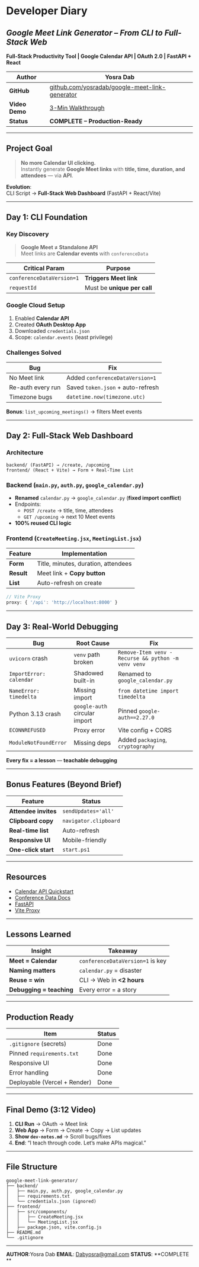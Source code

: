 # **Developer Diary**  
## *Google Meet Link Generator – From CLI to Full-Stack Web*  
**Full-Stack Productivity Tool | Google Calendar API | OAuth 2.0 | FastAPI + React**



| **Author** | Yosra Dab |
|------------|------------------|
| **GitHub** | [github.com/yosradab/google-meet-link-generator](https://github.com/yosradab/google-meet-link-generator) |
| **Video Demo** | [3-Min Walkthrough](https://drive.google.com/file/d/1xFQMESQZawqQirDji-qxEX6vZN2UnLrf/view?usp=sharing) |
| **Status** | **COMPLETE – Production-Ready** |

---

## Project Goal
> **No more Calendar UI clicking.**  
> Instantly generate **Google Meet links** with **title, time, duration, and attendees** — via **API**.

**Evolution**:  
CLI Script → **Full-Stack Web Dashboard** (FastAPI + React/Vite)

---

## Day 1: CLI Foundation

### Key Discovery
> **Google Meet ≠ Standalone API**  
> Meet links are **Calendar events** with `conferenceData`

| Critical Param | Purpose |
|----------------|--------|
| `conferenceDataVersion=1` | **Triggers Meet link** |
| `requestId` | Must be **unique per call** |

### Google Cloud Setup
1. Enabled **Calendar API**  
2. Created **OAuth Desktop App**  
3. Downloaded `credentials.json`  
4. Scope: `calendar.events` (least privilege)




### Challenges Solved
| Bug | Fix |
|-----|-----|
| No Meet link | Added `conferenceDataVersion=1` |
| Re-auth every run | Saved `token.json` + auto-refresh |
| Timezone bugs | `datetime.now(timezone.utc)` |

**Bonus**: `list_upcoming_meetings()` → filters Meet events

---

## Day 2: Full-Stack Web Dashboard

### Architecture
```
backend/ (FastAPI) → /create, /upcoming
frontend/ (React + Vite) → Form + Real-Time List
```

### Backend (`main.py`, `auth.py`, `google_calendar.py`)
- **Renamed** `calendar.py` → `google_calendar.py` (**fixed import conflict**)
- Endpoints:
  - `POST /create` → title, time, attendees
  - `GET /upcoming` → next 10 Meet events
- **100% reused CLI logic**

### Frontend (`CreateMeeting.jsx`, `MeetingList.jsx`)
| Feature | Implementation |
|--------|----------------|
| **Form** | Title, minutes, duration, attendees |
| **Result** | Meet link + **Copy button** |
| **List** | Auto-refresh on create |

```js
// Vite Proxy
proxy: { '/api': 'http://localhost:8000' }
```

---

## Day 3: Real-World Debugging

| Bug | Root Cause | Fix |
|-----|-----------|-----|
| `uvicorn` crash | `venv` path broken | `Remove-Item venv -Recurse && python -m venv venv` |
| `ImportError: calendar` | Shadowed built-in | Renamed to `google_calendar.py` |
| `NameError: timedelta` | Missing import | `from datetime import timedelta` |
| Python 3.13 crash | `google-auth` circular import | Pinned `google-auth==2.27.0` |
| `ECONNREFUSED` | Proxy error | Vite config + CORS |
| `ModuleNotFoundError` | Missing deps | Added `packaging`, `cryptography` |

**Every fix = a lesson** — **teachable debugging**

---

## Bonus Features (Beyond Brief)

| Feature | Status |
|--------|--------|
| **Attendee invites** | `sendUpdates='all'` |
| **Clipboard copy** | `navigator.clipboard` |
| **Real-time list** | Auto-refresh |
| **Responsive UI** | Mobile-friendly |
| **One-click start** | `start.ps1` |

---

## Resources

- [Calendar API Quickstart](https://developers.google.com/calendar/api/quickstart/python)
- [Conference Data Docs](https://developers.google.com/calendar/api/v3/reference/events/insert)
- [FastAPI](https://fastapi.tiangolo.com)
- [Vite Proxy](https://vitejs.dev/config/#server-proxy)

---

## Lessons Learned

| Insight | Takeaway |
|--------|--------|
| **Meet = Calendar** | `conferenceDataVersion=1` is key |
| **Naming matters** | `calendar.py` = disaster |
| **Reuse = win** | CLI → Web in **<2 hours** |
| **Debugging = teaching** | Every error = a story |

---

## Production Ready

| Item | Status |
|------|--------|
| `.gitignore` (secrets) | Done |
| Pinned `requirements.txt` | Done |
| Responsive UI | Done |
| Error handling | Done |
| Deployable (Vercel + Render) | Done |

---

## Final Demo (3:12 Video)

1. **CLI Run** → OAuth → Meet link  
2. **Web App** → Form → Create → Copy → List updates  
3. **Show `dev-notes.md`** → Scroll bugs/fixes  
4. **End**: “I teach through code. Let’s make APIs magical.”

---

## File Structure
```
google-meet-link-generator/
├── backend/
│   ├── main.py, auth.py, google_calendar.py
│   ├── requirements.txt
│   └── credentials.json (ignored)
├── frontend/
│   ├── src/components/
│   │   ├── CreateMeeting.jsx
│   │   └── MeetingList.jsx
│   ├── package.json, vite.config.js
├── README.md
└── .gitignore
```

---


**AUTHOR**:Yosra Dab
**EMAIL**: Dabyosra@gmail.com
**STATUS**: **COMPLETE **
